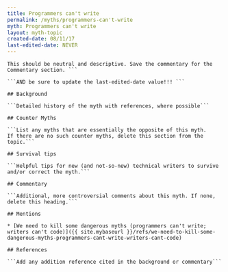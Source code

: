 ```yaml
---
title: Programmers can't write
permalink: /myths/programmers-can't-write
myth: Programmers can't write
layout: myth-topic
created-date: 08/11/17
last-edited-date: NEVER
---
```


```A summary description of the myth--no more than a line or two. 
This should be neutral and descriptive. Save the commentary for the 
Commentary section. ```

```AND be sure to update the last-edited-date value!!! ```

## Background

```Detailed history of the myth with references, where possible```

## Counter Myths

```List any myths that are essentially the opposite of this myth.
If there are no such counter myths, delete this section from the topic.```

## Survival tips

```Helpful tips for new (and not-so-new) technical writers to survive and/or correct the myth.```

## Commentary

```Additional, more controversial comments about this myth. If none, delete this heading.```

## Mentions

* [We need to kill some dangerous myths (programmers can't write; writers can't code)]({{ site.mybaseurl }}/refs/we-need-to-kill-some-dangerous-myths-programmers-cant-write-writers-cant-code)

## References

```Add any addition reference cited in the background or commentary```

